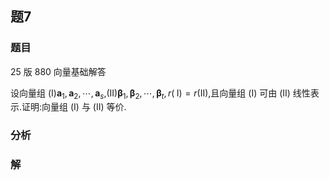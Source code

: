 ## 题7
### 题目
25 版 880 向量基础解答 

设向量组 (I)${\mathbf{a}}_{1},{\mathbf{a}}_{2},\cdots ,{\mathbf{a}}_{s}$,(II)${\mathbf{\beta }}_{1},{\mathbf{\beta }}_{2},\cdots ,{\mathbf{\beta }}_{t}, r( \mathrm{\;I})  = r( \mathrm{{II}})$,且向量组 (I) 可由 (II) 线性表示.证明:向量组 (I) 与 (II) 等价.
### 分析

### 解